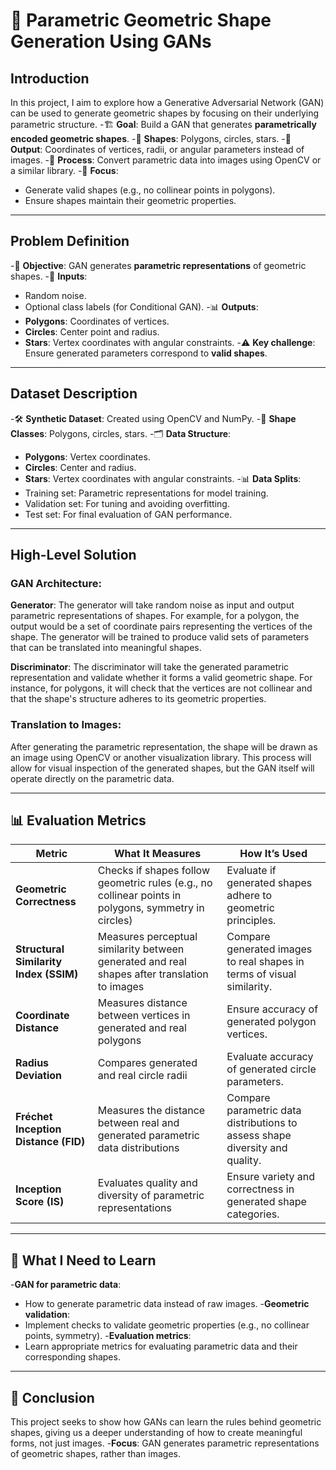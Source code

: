 # 🎨 Parametric Geometric Shape Generation Using GANs

## Introduction
In this project, I aim to explore how a Generative Adversarial Network (GAN) can be used to generate geometric shapes by focusing on their underlying parametric structure.
 -🏗️ **Goal**: Build a GAN that generates **parametrically encoded geometric shapes**.
 -🔺 **Shapes**: Polygons, circles, stars.
 -📝 **Output**: Coordinates of vertices, radii, or angular parameters instead of images.
 -🔄 **Process**: Convert parametric data into images using OpenCV or a similar library.
-🌟 **Focus**: 
  - Generate valid shapes (e.g., no collinear points in polygons).
  - Ensure shapes maintain their geometric properties.

---

## Problem Definition

 -🎯 **Objective**: GAN generates **parametric representations** of geometric shapes.
 -🔢 **Inputs**:
  - Random noise.
  - Optional class labels (for Conditional GAN).
 -📊 **Outputs**:
  - **Polygons**: Coordinates of vertices.
  - **Circles**: Center point and radius.
  - **Stars**: Vertex coordinates with angular constraints.
 -⚠️ **Key challenge**: Ensure generated parameters correspond to **valid shapes**.

---

## Dataset Description

 -🛠️ **Synthetic Dataset**: Created using OpenCV and NumPy.
 -📐 **Shape Classes**: Polygons, circles, stars.
 -🗂️ **Data Structure**:
  - **Polygons**: Vertex coordinates.
  - **Circles**: Center and radius.
  - **Stars**: Vertex coordinates with angular constraints.
 -📊 **Data Splits**:
  - Training set: Parametric representations for model training.
  - Validation set: For tuning and avoiding overfitting.
  - Test set: For final evaluation of GAN performance.

---

## High-Level Solution

### GAN Architecture:
 **Generator**: The generator will take random noise as input and output parametric representations of shapes. For example, for a polygon, the output would be a set of coordinate pairs representing the vertices of the shape. The generator will be trained to produce valid sets of parameters that can be translated into meaningful shapes.
  
 **Discriminator**: The discriminator will take the generated parametric representation and validate whether it forms a valid geometric shape. For instance, for polygons, it will check that the vertices are not collinear and that the shape's structure adheres to its geometric properties.

### Translation to Images:
After generating the parametric representation, the shape will be drawn as an image using OpenCV or another visualization library. This process will allow for visual inspection of the generated shapes, but the GAN itself will operate directly on the parametric data.


---

## 📊 Evaluation Metrics

| **Metric**                | **What It Measures**                                                                                 | **How It’s Used**                                                                                         |
|---------------------------|------------------------------------------------------------------------------------------------------|------------------------------------------------------------------------------------------------------------|
| **Geometric Correctness**      | Checks if shapes follow geometric rules (e.g., no collinear points in polygons, symmetry in circles)  | Evaluate if generated shapes adhere to geometric principles.                                                |
|  **Structural Similarity Index (SSIM)** | Measures perceptual similarity between generated and real shapes after translation to images    | Compare generated images to real shapes in terms of visual similarity.                                      |
|  **Coordinate Distance**        | Measures distance between vertices in generated and real polygons                                    | Ensure accuracy of generated polygon vertices.                                                              |
|  **Radius Deviation**           | Compares generated and real circle radii                                                             | Evaluate accuracy of generated circle parameters.                                                           |
|  **Fréchet Inception Distance (FID)** | Measures the distance between real and generated parametric data distributions                    | Compare parametric data distributions to assess shape diversity and quality.                                |
|  **Inception Score (IS)**       | Evaluates quality and diversity of parametric representations                                        | Ensure variety and correctness in generated shape categories.                                               |

---

## 🧠 What I Need to Learn

 -**GAN for parametric data**:
  - How to generate parametric data instead of raw images.
 -**Geometric validation**:
  - Implement checks to validate geometric properties (e.g., no collinear points, symmetry).
 -**Evaluation metrics**:
  - Learn appropriate metrics for evaluating parametric data and their corresponding shapes.

---

## 🌟 Conclusion
This project seeks to show how GANs can learn the rules behind geometric shapes, giving us a deeper understanding of how to create meaningful forms, not just images.
 -**Focus**: GAN generates parametric representations of geometric shapes, rather than images.

